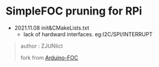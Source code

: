 # SimpleFOC pruning for RPi

* 2021.11.08 init&CMakeLists.txt
    * lack of hardward interfaces. eg:I2C/SPI/INTERRUPT

> author : ZJUNlict
>
> fork from [Arduino-FOC](https://github.com/simplefoc/Arduino-FOC)

